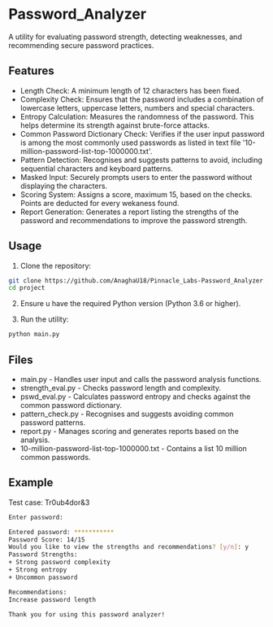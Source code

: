 # Password_Analyzer
A utility for evaluating password strength, detecting weaknesses, and recommending secure password practices.

## Features
- Length Check: A minimum length of 12 characters has been fixed.
- Complexity Check: Ensures that the password includes a combination of lowercase letters, uppercase letters, numbers and special characters.
- Entropy Calculation: Measures the randomness of the password. This helps determine its strength against brute-force attacks.
- Common Password Dictionary Check: Verifies if the user input password is among the most commonly used passwords as listed in text file '10-million-password-list-top-1000000.txt'.
- Pattern Detection: Recognises and suggests patterns to avoid, including sequential characters and keyboard patterns.
- Masked Input: Securely prompts users to enter the password without displaying the characters.
- Scoring System: Assigns a score, maximum 15, based on the checks. Points are deducted for every wekaness found.
- Report Generation: Generates a report listing the strengths of the password and recommendations to improve the password strength.

## Usage
1. Clone the repository:

```sh
git clone https://github.com/AnaghaU18/Pinnacle_Labs-Password_Analyzer.git
cd project
```

2. Ensure u have the required Python version (Python 3.6 or higher).

3. Run the utility:

```sh
python main.py
```

## Files
- main.py - Handles user input and calls the password analysis functions.
- strength_eval.py - Checks password length and complexity.
- pswd_eval.py - Calculates password entropy and checks against the common password dictionary.
- pattern_check.py - Recognises and suggests avoiding common password patterns.
- report.py - Manages scoring and generates reports based on the analysis.
- 10-million-password-list-top-1000000.txt - Contains a list 10 million common passwords.

## Example
Test case: Tr0ub4dor&3

```bash
Enter password: 

Entered password: ***********
Password Score: 14/15
Would you like to view the strengths and recommendations? [y/n]: y
Password Strengths:
+ Strong password complexity
+ Strong entropy
+ Uncommon password

Recommendations:
Increase password length

Thank you for using this password analyzer!
```
